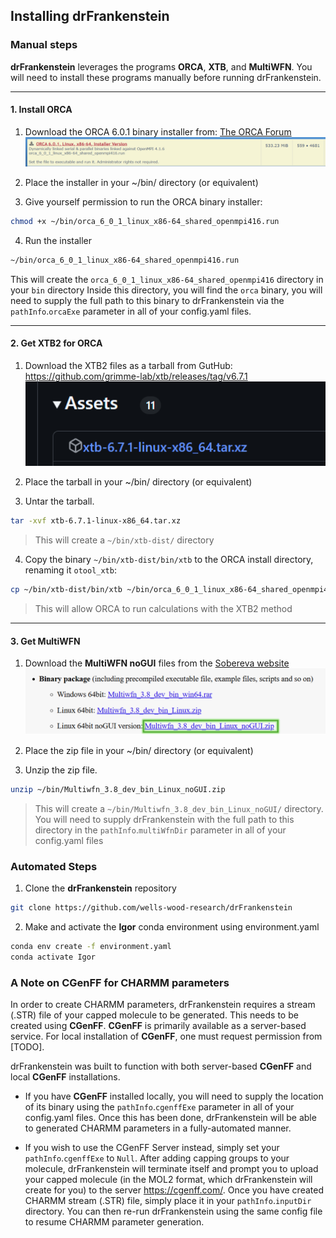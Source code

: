 ## Installing drFrankenstein
### Manual steps
**drFrankenstein** leverages the programs **ORCA**, **XTB**, and **MultiWFN**. You will need to install these programs manually before running drFrankenstein.

---

#### 1. Install ORCA


1. Download the ORCA 6.0.1 binary installer from: [The ORCA Forum](https://orcaforum.kofo.mpg.de/app.php/dlext/?cat=25)
![Screenshot of ORCA download](../Images/ORCA_download.png)



2. Place the installer in your ~/bin/ directory (or equivalent)

3. Give yourself permission to run the ORCA binary installer:
```bash
chmod +x ~/bin/orca_6_0_1_linux_x86-64_shared_openmpi416.run
```
4. Run the installer
```bash
~/bin/orca_6_0_1_linux_x86-64_shared_openmpi416.run
```
This will create the `orca_6_0_1_linux_x86-64_shared_openmpi416` directory in your `bin` directory
Inside this directory, you will find the `orca` binary, you will need to supply the full path to this binary to drFrankenstein via the `pathInfo`.`orcaExe` parameter in all of your config.yaml files.

---


#### 2. Get XTB2 for ORCA


1. Download the XTB2 files as a tarball from GutHub:
https://github.com/grimme-lab/xtb/releases/tag/v6.7.1
![Screenshot of XTB download](../Images/XTB_download.png)


2. Place the tarball in your ~/bin/ directory (or equivalent) 

3. Untar the tarball.
```bash
tar -xvf xtb-6.7.1-linux-x86_64.tar.xz
```
> This will create a `~/bin/xtb-dist/` directory

4.  Copy the binary `~/bin/xtb-dist/bin/xtb` to the ORCA install directory, renaming it `otool_xtb`:
```bash
cp ~/bin/xtb-dist/bin/xtb ~/bin/orca_6_0_1_linux_x86-64_shared_openmpi416/otool_xtb
```
>This will allow ORCA to run calculations with the XTB2 method

---

#### 3. Get MultiWFN
1. Download the **MultiWFN noGUI** files from the [Sobereva website](http://sobereva.com/multiwfn/download.html)
![Screenshot of Multiwfn download](../Images/MultiWFN_download.png)

2. Place the zip file in your ~/bin/ directory (or equivalent)

3. Unzip the zip file. 
```bash
unzip ~/bin/Multiwfn_3.8_dev_bin_Linux_noGUI.zip
```

>This will create a `~/bin/Multiwfn_3.8_dev_bin_Linux_noGUI/` directory. You will need to supply drFrankenstein with the full path to this directory in the `pathInfo`.`multiWfnDir` parameter in all of your config.yaml files


### Automated Steps
1. Clone the  **drFrankenstein** repository
```bash
git clone https://github.com/wells-wood-research/drFrankenstein
```

2. Make and activate the **Igor** conda environment using environment.yaml
```bash
conda env create -f environment.yaml
conda activate Igor
```

### A Note on CGenFF for CHARMM parameters
In order to create CHARMM parameters, drFrankenstein requires a stream (.STR) file of your capped molecule to be generated. This needs to be created using **CGenFF**. **CGenFF** is primarily available as a server-based service. For local installation of **CGenFF**, one must request permission from [TODO].

drFrankenstein was built to function with both server-based **CGenFF** and local **CGenFF** installations. 
- If you have **CGenFF** installed locally, you will need to supply the location of its binary using the `pathInfo`.`cgenffExe` parameter in all of your config.yaml files. Once this has been done, drFrankenstein will be able to generated CHARMM parameters in a fully-automated manner.

- If you wish to use the CGenFF Server instead, simply set your `pathInfo`.`cgenffExe` to `Null`. After adding capping groups to your molecule, drFrankenstein will terminate itself and prompt you to upload your capped molecule (in the MOL2 format, which drFrankenstein will create for you) to the server https://cgenff.com/. Once you have created CHARMM stream (.STR) file, simply place it in your `pathInfo`.`inputDir` directory. You can then re-run drFrankenstein using the same config file to resume CHARMM parameter generation.
